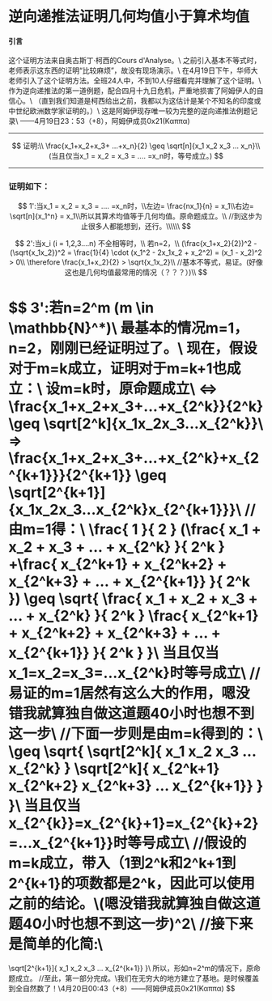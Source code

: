<script 
  src="https://cdn.bootcss.com/mathjax/2.7.5/MathJax.js?config=TeX-MML-AM_CHTML">
</script>
# 逆向递推法证明几何均值小于算术均值
#### 引言
这个证明方法来自奥古斯丁·柯西的Cours d'Analyse。\\
之前引入基本不等式时，老师表示这东西的证明“比较麻烦”，故没有现场演示。\\
在4月19日下午，华师大老师引入了这个证明方法。全班24人中，不到10人仔细看完并理解了这个证明。\\
作为逆向递推法的第一道例题，配合四月十九日危机，严重地损害了阿姆伊人的自信心。\\
（直到我们知道是柯西给出之前，我都以为这估计是某个不知名的印度或中世纪欧洲数学家证明的。）\\
这是阿姆伊现存唯一较为完整的逆向递推法例题记录\\
——4月19日23：53（+8），阿姆伊成员0x21(Καππα)

---

$$
证明:\\
\frac{x_1+x_2+x_3+ ...+x_n}{2} \geq \sqrt[n]{x_1 x_2 x_3 ... x_n}\\
(当且仅当x_1 = x_2 = x_3 = .... =x_n时，等号成立。)
$$

---

### 证明如下：


$$
1':当x_1 = x_2 = x_3 = .... =x_n时，\\左边= \frac{nx_1}{n} = x_1\\右边= \sqrt[n]{x_1^n} = x_1\\所以其算术均值等于几何均值。原命题成立。\\
//到这步为止很多人都能想到，还行。\\\\\\
$$


$$ 
2':当x_i (i = 1,2,3....n) 不全相等时，\\
若n=2，\\
(\frac{x_1+x_2}{2})^2 - (\sqrt{x_1x_2})^2 = \frac{1}{4} \cdot (x_1^2 - 2x_1x_2 + x_2^2) = (x_1 - x_2)^2 > 0\\
\therefore \frac{x_1+x_2}{2} > \sqrt{x_1x_2}\\
//基本不等式，易证。(好像这也是几何均值最常用的情况（？？？）)\\
$$


$$
3':若n=2^m (m \in \mathbb{N}^*)\\
最基本的情况m=1，n=2，刚刚已经证明过了。\\
现在，假设对于m=k成立，证明对于m=k+1也成立：\\
设m=k时，原命题成立\\
<=> \frac{x_1+x_2+x_3+...+x_{2^k}}{2^k} \geq \sqrt[2^k]{x_1x_2x_3...x_{2^k}}\\
=> \frac{x_1+x_2+x_3+...+x_{2^k}+x_{2^{k+1}}}{2^{k+1}} \geq \sqrt[2^{k+1}]{x_1x_2x_3...x_{2^k}x_{2^{k+1}}}\\
//由m=1得：\\
\frac{
        1
    }{
        2
        }
        (\frac{
            x_1 + x_2 + x_3 + ... + x_{2^k}
            }{
                2^k
            }
        +\frac{
            x_{2^k+1} + x_{2^k+2} + x_{2^k+3} + ... + x_{2^{k+1}}
            }{
                2^k
            })
\geq
\sqrt{
    \frac{
        x_1 + x_2 + x_3 + ... + x_{2^k}
    }{
        2^k
    }
    \frac{
        x_{2^k+1} + x_{2^k+2} + x_{2^k+3} + ... + x_{2^{k+1}}
    }{
        2^k
    }
}\\
当且仅当x_1=x_2=x_3=...x_{2^k}时等号成立\\
//易证的m=1居然有这么大的作用，嗯没错我就算独自做这道题40小时也想不到这一步\\
//下面一步则是由m=k得到的：\\
\geq
\sqrt{
    \sqrt[2^k]{
        x_1  x_2  x_3  ...  x_{2^k}
    }
    \sqrt[2^k]{
        x_{2^k+1}  x_{2^k+2}  x_{2^k+3}  ...  x_{2^{k+1}}
    }
}\\
当且仅当x_{2^{k}}=x_{2^{k}+1}=x_{2^{k}+2}=...x_{2^{k+1}}时等号成立\\
//假设的m=k成立，带入（1到2^k和2^k+1到2^{k+1}的项数都是2^k，因此可以使用之前的结论。\\(嗯没错我就算独自做这道题40小时也想不到这一步)^2\\
//接下来是简单的化简:\\
=
\sqrt[2^{k+1}]{
    x_1  x_2  x_3  ...  x_{2^{k+1}}
}\\
所以，形如n=2^m的情况下，原命题成立。
//至此，第一部分完成。\\我们在无穷大的地方建立了基地。是时候覆盖到全自然数了！\\4月20日00:43（+8）——阿姆伊成员0x21(Καππα)
$$